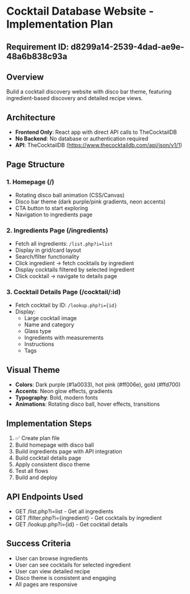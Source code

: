 # Cocktail Database Website - Implementation Plan

## Requirement ID: d8299a14-2539-4dad-ae9e-48a6b838c93a

## Overview
Build a cocktail discovery website with disco bar theme, featuring ingredient-based discovery and detailed recipe views.

## Architecture
- **Frontend Only**: React app with direct API calls to TheCocktailDB
- **No Backend**: No database or authentication required
- **API**: TheCocktailDB (https://www.thecocktaildb.com/api/json/v1/1)

## Page Structure

### 1. Homepage (/)
- Rotating disco ball animation (CSS/Canvas)
- Disco bar theme (dark purple/pink gradients, neon accents)
- CTA button to start exploring
- Navigation to ingredients page

### 2. Ingredients Page (/ingredients)
- Fetch all ingredients: `/list.php?i=list`
- Display in grid/card layout
- Search/filter functionality
- Click ingredient → fetch cocktails by ingredient
- Display cocktails filtered by selected ingredient
- Click cocktail → navigate to details page

### 3. Cocktail Details Page (/cocktail/:id)
- Fetch cocktail by ID: `/lookup.php?i={id}`
- Display:
  - Large cocktail image
  - Name and category
  - Glass type
  - Ingredients with measurements
  - Instructions
  - Tags

## Visual Theme
- **Colors**: Dark purple (#1a0033), hot pink (#ff006e), gold (#ffd700)
- **Accents**: Neon glow effects, gradients
- **Typography**: Bold, modern fonts
- **Animations**: Rotating disco ball, hover effects, transitions

## Implementation Steps
1. ✅ Create plan file
2. Build homepage with disco ball
3. Build ingredients page with API integration
4. Build cocktail details page
5. Apply consistent disco theme
6. Test all flows
7. Build and deploy

## API Endpoints Used
- GET /list.php?i=list - Get all ingredients
- GET /filter.php?i={ingredient} - Get cocktails by ingredient
- GET /lookup.php?i={id} - Get cocktail details

## Success Criteria
- User can browse ingredients
- User can see cocktails for selected ingredient
- User can view detailed recipe
- Disco theme is consistent and engaging
- All pages are responsive

